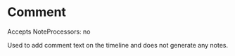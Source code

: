 Comment
=======

Accepts NoteProcessors: no

Used to add comment text on the timeline and does not generate any
notes.
